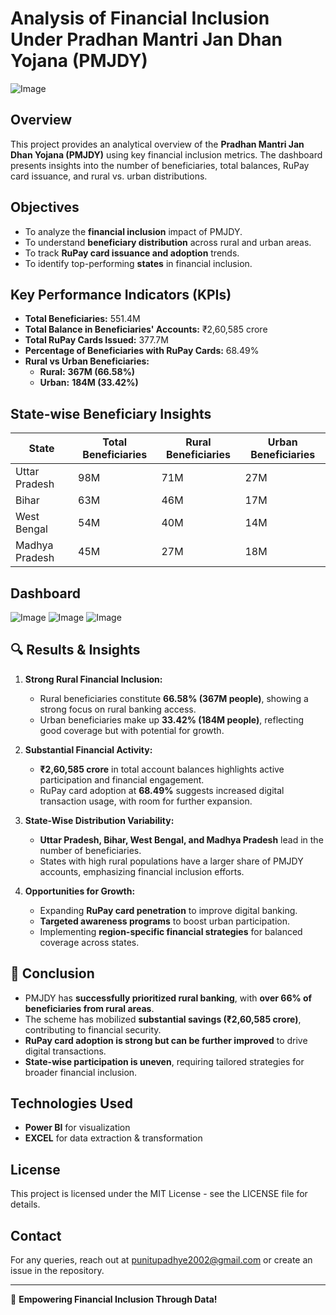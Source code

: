# Analysis of Financial Inclusion Under Pradhan Mantri Jan Dhan Yojana (PMJDY)

![Image](https://github.com/user-attachments/assets/78c6221b-b91a-4d89-94d1-92098f1a9f19)

## Overview
This project provides an analytical overview of the **Pradhan Mantri Jan Dhan Yojana (PMJDY)** using key financial inclusion metrics. The dashboard presents insights into the number of beneficiaries, total balances, RuPay card issuance, and rural vs. urban distributions.

## Objectives
- To analyze the **financial inclusion** impact of PMJDY.
- To understand **beneficiary distribution** across rural and urban areas.
- To track **RuPay card issuance and adoption** trends.
- To identify top-performing **states** in financial inclusion.

## Key Performance Indicators (KPIs)
- **Total Beneficiaries:** 551.4M
- **Total Balance in Beneficiaries' Accounts:** ₹2,60,585 crore
- **Total RuPay Cards Issued:** 377.7M
- **Percentage of Beneficiaries with RuPay Cards:** 68.49%
- **Rural vs Urban Beneficiaries:**
  - **Rural:** **367M (66.58%)**
  - **Urban:** **184M (33.42%)**

## State-wise Beneficiary Insights
| State          | Total Beneficiaries | Rural Beneficiaries | Urban Beneficiaries |
|---------------|-------------------|--------------------|-------------------|
| Uttar Pradesh | 98M               | 71M                | 27M               |
| Bihar         | 63M               | 46M                | 17M               |
| West Bengal   | 54M               | 40M                | 14M               |
| Madhya Pradesh | 45M              | 27M                | 18M               |

## Dashboard

![Image](https://github.com/user-attachments/assets/fdbf05aa-1b69-453c-aa04-ec1a047b5614)
![Image](https://github.com/user-attachments/assets/f1a25d77-2530-4eaf-9982-12544477b876)
![Image](https://github.com/user-attachments/assets/4e1fac26-793d-4e74-80bf-9b7e7e710c4d)


## 🔍 Results & Insights

1. **Strong Rural Financial Inclusion:**
   - Rural beneficiaries constitute **66.58% (367M people)**, showing a strong focus on rural banking access.
   - Urban beneficiaries make up **33.42% (184M people)**, reflecting good coverage but with potential for growth.

2. **Substantial Financial Activity:**
   - **₹2,60,585 crore** in total account balances highlights active participation and financial engagement.
   - RuPay card adoption at **68.49%** suggests increased digital transaction usage, with room for further expansion.

3. **State-Wise Distribution Variability:**
   - **Uttar Pradesh, Bihar, West Bengal, and Madhya Pradesh** lead in the number of beneficiaries.
   - States with high rural populations have a larger share of PMJDY accounts, emphasizing financial inclusion efforts.

4. **Opportunities for Growth:**
   - Expanding **RuPay card penetration** to improve digital banking.
   - **Targeted awareness programs** to boost urban participation.
   - Implementing **region-specific financial strategies** for balanced coverage across states.

## 📌 Conclusion

- PMJDY has **successfully prioritized rural banking**, with **over 66% of beneficiaries from rural areas**.
- The scheme has mobilized **substantial savings (₹2,60,585 crore)**, contributing to financial security.
- **RuPay card adoption is strong but can be further improved** to drive digital transactions.
- **State-wise participation is uneven**, requiring tailored strategies for broader financial inclusion.
   
## Technologies Used
- **Power BI** for visualization
- **EXCEL** for data extraction & transformation

## License
This project is licensed under the MIT License - see the LICENSE file for details.

## Contact
For any queries, reach out at punitupadhye2002@gmail.com or create an issue in the repository.

---
🚀 **Empowering Financial Inclusion Through Data!**
